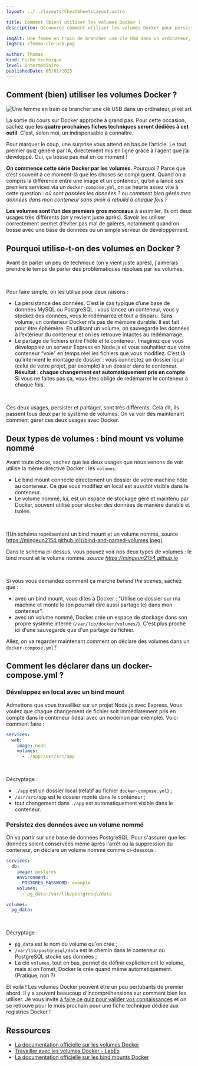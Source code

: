 ```yaml
---
layout: ../../layouts/CheatSheetsLayout.astro

title: Comment (bien) utiliser les volumes Docker ?
description: Découvrez comment utiliser les volumes Docker pour persister vos données ou partager des fichiers entre votre machine et vos conteneurs.

imgAlt: Une femme en train de brancher une clé USB dans un ordinateur, pixel art
imgSrc: /femme-cle-usb.png

author: Thomas
kind: Fiche technique
level: Intermédiaire
publishedDate: 05/01/2025
---
```


<article>

# Comment (bien) utiliser les volumes Docker ?

![Une femme en train de brancher une clé USB dans un ordinateur, pixel art](/femme-cle-usb.png)

La sortie du cours sur Docker approche à grand pas. Pour cette occasion, sachez que **les quatre prochaines fiches techniques seront dédiées à cet outil**. C'est, selon moi, un indispensable à connaître.

Pour marquer le coup, une surprise vous attend en bas de l’article. Le tout premier quiz généré par IA, directement mis en ligne grâce à l’agent que j’ai développé. Oui, ça bosse pas mal en ce moment !

**On commence cette série Docker par les volumes**. Pourquoi ? Parce que c’est souvent à ce moment-là que les choses se compliquent. Quand on a compris la différence entre une image et un conteneur, qu’on a lancé ses premiers services via un `docker-compose.yml`,  on se heurte assez vite à cette question : _où sont passées les données ?_ ou _comment bien gérés mes données dans mon conteneur sans avoir à rebuild à chaque fois ?_

**Les volumes sont l’un des premiers gros morceaux** à assimiler. Ils ont deux usages très différents (on y revient juste après). Savoir les utiliser correctement permet d’éviter pas mal de galères, notamment quand on bosse avec une base de données ou un simple serveur de développement.

## Pourquoi utilise-t-on des volumes en Docker ?

Avant de parler un peu de technique (on y vient juste après), j'aimerais prendre le temps de parler des problématiques résolues par les volumes.

<br>

Pour faire simple, on les utilise pour deux raisons :

- La persistance des données. C’est le cas typique d’une base de données MySQL ou PostgreSQL : vous lancez un conteneur, vous y stockez des données, vous le redémarrez et tout a disparu. Sans volume, un conteneur Docker n’a pas de mémoire durable. Il est fait pour être éphémère. En utilisant un volume, on sauvegarde les données à l’extérieur du conteneur et on les retrouve intactes au redémarrage.
- Le partage de fichiers entre l’hôte et le conteneur. Imaginez que vous développiez un serveur Express en Node.js et vous souhaitiez que votre conteneur “voie” en temps réel les fichiers que vous modifiez. C’est là qu’intervient le montage de dossier : vous connectez un dossier local (celui de votre projet, par exemple) à un dossier dans le conteneur. **Résultat : chaque changement est automatiquement pris en compte**. Si vous ne faites pas ça, vous êtes obligé de redémarrer le conteneur à chaque fois.


<br>


Ces deux usages, persister et partager,  sont très différents. Cela dit, ils passent tous deux par le système de volumes. On va voir dès maintenant comment gérer ces deux usages avec Docker.


## Deux types de volumes : bind mount vs volume nommé

Avant toute chose, sachez que les deux usages que nous venons de voir utilise la même directive Docker : les `volumes`.

- Le bind mount connecte directement un dossier de votre machine hôte au conteneur. Ce que vous modifiez en local est aussitôt visible dans le conteneur.
- Le volume nommé, lui, est un espace de stockage géré et maintenu par Docker, souvent utilisé pour stocker des données de manière durable et isolée.

<br>

![Un schéma représentant un bind mount et un volume nommé, source https://mingeun2154.github.io](/bind-and-named-volumes.jpeg)

Dans le schéma ci-dessus, vous pouvez voir nos deux types de volumes : le bind mount et le volume nommé. _source https://mingeun2154.github.io_

<br>

Si vous vous demandez comment ça marche _behind the scenes_, sachez que :

- avec un bind mount, vous dites à Docker : “Utilise ce dossier sur ma machine et monte le (on pourrait dire aussi partage le) dans mon conteneur”.
- avec un volume nommé, Docker crée un espace de stockage dans son propre système interne (`/var/lib/docker/volumes/`). C'est plus proche ici d'une sauvegarde que d'un partage de fichier.

Allez, on va regarder maintenant comment on déclare des volumes dans un `docker-compose.yml` !


## Comment les déclarer dans un docker-compose.yml ?

### Développez en local avec un bind mount

Admettons que vous travailliez sur un projet Node.js avec Express. Vous voulez que chaque changement de fichier soit immédiatement pris en compte dans le conteneur (idéal avec un nodemon par exemple). Voici comment faire :

```yaml
services:
  web:
    image: node
    volumes:
      - ./app:/usr/src/app
```

<br>

Décryptage :
- `./app` est un dossier local (relatif au fichier `docker-compose.yml`) ;
- `/usr/src/app` est le dossier monté dans le conteneur ;
- tout changement dans `./app` est automatiquement visible dans le conteneur.


### Persistez des données avec un volume nommé

On va partir sur une base de données PostgreSQL. Pour s'assurer que les données soient conservées même après l'arrêt ou la suppression du conteneur, on déclare un volume nommé comme ci-dessous :


```yaml
services:
  db:
    image: postgres
    environment:
      POSTGRES_PASSWORD: exemple
    volumes:
      - pg_data:/var/lib/postgresql/data

volumes:
  pg_data:
```

<br>

Décryptage :
- `pg_data` est le nom du volume qu'on crée ;
- `/var/lib/postgresql/data` est le chemin dans le conteneur où PostgreSQL stocke ses données ;
- La clé `volumes`, tout en bas, permet de définir explicitement le volume, mais si on l’omet, Docker le crée quand même automatiquement. (Pratique, non ?)


Et voilà ! Les volumes Docker peuvent être un peu pertubants de premier abord. Il y a souvent beaucoup d'incompréhensions sur comment bien les utiliser. Je vous invite [à faire ce quiz pour valider vos connaissances](/quiz/bien-utiliser-volumes-docker) et on se retrouve pour le mois prochain pour une fiche technique dédiée aux registries Docker !


## Ressources

- [La documentation officielle sur les volumes Docker](https://docs.docker.com/engine/storage/volumes/)
- [Travailler avec les volumes Docker - LabEx](https://labex.io/fr/tutorials/docker-working-with-docker-volumes-389189)
- [La documentation officielle sur les bind mounts Docker](https://docs.docker.com/get-started/workshop/06_bind_mounts/)

</article>